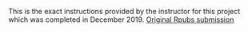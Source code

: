 This is the exact instructions provided by the instructor for this project which was completed in December 2019. [Original Rpubs submission](https://rpubs.com/gdquiceno/556761)
